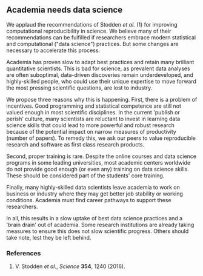 
## Academia needs data science

We applaud the recommendations of Stodden *et al.* (1) for improving computational reproducibility in science. We believe many of their recommendations can be fulfilled if researchers embrace modern statistical and computational ("data science") practices. But some changes are necessary to accelerate this process.

Academia has proven slow to adapt best practices and retain many brilliant quantitative scientists. This is bad for science, as prevalent data analyses are often suboptimal, data-driven discoveries remain underdeveloped, and highly-skilled people, who could use their unique expertise to move forward the most pressing scientific questions, are lost to industry. 

We propose three reasons why this is happening. First, there is a problem of incentives. Good programming and statistical competence are still not valued enough in most scientific disciplines. In the current 'publish or perish' culture, many scientists are reluctant to invest in learning data science skills that could lead to more powerful and robust research because of the potential impact on narrow measures of productivity (number of papers). To remedy this, we ask our peers to value reproducible research and software as first class research products.

Second, proper training is rare. Despite the online courses and data science programs in some leading universities, most academic centers worldwide do not provide good enough (or even any) training on data science skills. These should be considered part of the students' core training.

Finally, many highly-skilled data scientists leave academia to work on business or industry where they may get better job stability or working conditions. Academia must find career pathways to support these researchers.

In all, this results in a slow uptake of best data science practices and a 'brain drain' out of academia. Some research institutions are already taking measures to ensure this does not slow scientific progress. Others should take note, lest they be left behind.

### References

1. V. Stodden *et al.*, *Science* **354**, 1240 (2016).





